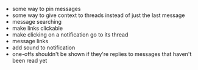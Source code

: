 - some way to pin messages
- some way to give context to threads instead of just the last message
- message searching
- make links clickable
- make clicking on a notification go to its thread
- message links
- add sound to notification
- one-offs shouldn't be shown if they're replies to messages that haven't been read yet
